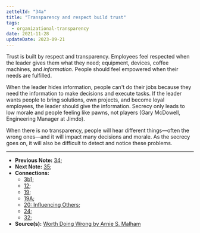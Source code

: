 ```yaml
---
zettelId: "34a"
title: "Transparency and respect build trust"
tags:
  - organizational-transparency
date: 2021-11-28
updateDate: 2023-09-21
---
```


Trust is built by respect and transparency. Employees feel respected when the leader gives them what they need; equipment, devices, coffee machines, and _information_. People should feel empowered when their needs are fulfilled.

When the leader hides information, people can't do their jobs because they need the information to make decisions and execute tasks. If the leader wants people to bring solutions, own projects, and become loyal employees, the leader should give the information. Secrecy only leads to low morale and people feeling like pawns, not players (Gary McDowell, Engineering Manager at Jimdo).

When there is no transparency, people will hear different things—often the wrong ones—and it will impact many decisions and morale. As the secrecy goes on, it will also be difficult to detect and notice these problems.

---

- **Previous Note:** [34](/notes/34/);
- **Next Note:** [35](/notes/35/);
- **Connections:**
  - [3b1](/notes/3b1/);
  - [12](/notes/12/);
  - [19](/notes/19/);
  - [19A](/notes/19a/);
  - [20: Influencing Others](/notes/20/);
  - [24](/notes/24/);
  - [32](/notes/32/);
- **Source(s):** [Worth Doing Wrong by Arnie S. Malham](/worth-doing-wrong-book-summary-review-and-notes/)
